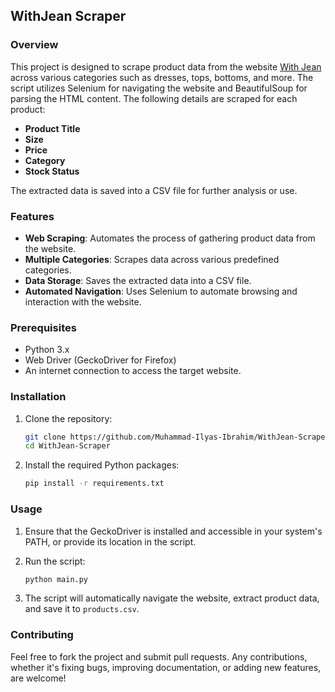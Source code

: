 ## WithJean Scraper

### Overview
This project is designed to scrape product data from the website [With Jean](https://withjean.com) across various categories such as dresses, tops, bottoms, and more. The script utilizes Selenium for navigating the website and BeautifulSoup for parsing the HTML content. The following details are scraped for each product:

- **Product Title**
- **Size**
- **Price**
- **Category**
- **Stock Status**

The extracted data is saved into a CSV file for further analysis or use.

### Features
- **Web Scraping**: Automates the process of gathering product data from the website.
- **Multiple Categories**: Scrapes data across various predefined categories.
- **Data Storage**: Saves the extracted data into a CSV file.
- **Automated Navigation**: Uses Selenium to automate browsing and interaction with the website.

### Prerequisites
- Python 3.x
- Web Driver (GeckoDriver for Firefox)
- An internet connection to access the target website.

### Installation

1. Clone the repository:
   ```bash
   git clone https://github.com/Muhammad-Ilyas-Ibrahim/WithJean-Scraper.git
   cd WithJean-Scraper
   ```

2. Install the required Python packages:
   ```bash
   pip install -r requirements.txt
   ```

### Usage

1. Ensure that the GeckoDriver is installed and accessible in your system's PATH, or provide its location in the script.

2. Run the script:
   ```bash
   python main.py
   ```

3. The script will automatically navigate the website, extract product data, and save it to `products.csv`.

### Contributing
Feel free to fork the project and submit pull requests. Any contributions, whether it's fixing bugs, improving documentation, or adding new features, are welcome!
